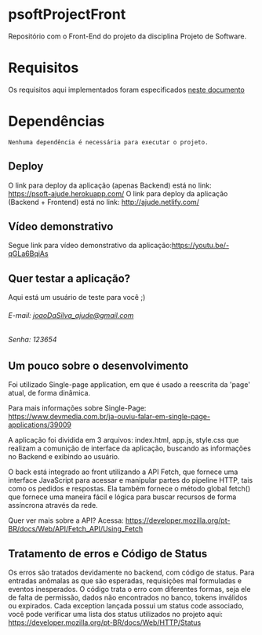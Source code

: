 # psoftProjectFront
Repositório com o Front-End do projeto da disciplina Projeto de Software.

# Requisitos

Os requisitos aqui implementados foram especificados [neste documento](https://docs.google.com/document/d/1h5WhnOhvyRmIbj_obhWK5XmoJgK35lVWPM2UwwMOT_Y/preview)

# Dependências
```
Nenhuma dependência é necessária para executar o projeto.
```

## Deploy
O link para deploy da aplicação (apenas Backend) está no link: https://psoft-ajude.herokuapp.com/
O link para deploy da aplicação (Backend + Frontend) está no link: http://ajude.netlify.com/

## Vídeo demonstrativo
Segue link para vídeo demonstrativo da aplicação:https://youtu.be/-qGLa6BqiAs

## Quer testar a aplicação?
Aqui está um usuário de teste para você ;)
###### E-mail: joaoDaSilva_ajude@gmail.com
###### Senha: 123654

## Um pouco sobre o desenvolvimento

Foi utilizado Single-page application, em que é usado a reescrita da 'page' atual, de forma dinâmica.

Para mais informações sobre Single-Page: https://www.devmedia.com.br/ja-ouviu-falar-em-single-page-applications/39009

A aplicação foi dividida em 3 arquivos: index.html, app.js, style.css que realizam a comunição de interface da aplicação, buscando as informações no Backend e exibindo ao usuário. 

O back está integrado ao front utilizando a API Fetch, que fornece uma interface JavaScript para acessar e manipular partes do pipeline HTTP, tais como os pedidos e respostas. Ela também fornece o método global fetch() que fornece uma maneira fácil e lógica para buscar recursos de forma assíncrona através da rede.

Quer ver mais sobre a API? Acessa: https://developer.mozilla.org/pt-BR/docs/Web/API/Fetch_API/Using_Fetch

## Tratamento de erros e Código de Status

Os erros são tratados devidamente no backend, com código de status.
Para entradas anômalas as que são esperadas, requisições mal formuladas e eventos inesperados. O código trata o erro com diferentes formas, seja ele de falta de permissão, dados não encontrados no banco, tokens inválidos ou expirados. Cada exception lançada possui um status code associado, você pode verificar uma lista dos status utilizados no projeto aqui: https://developer.mozilla.org/pt-BR/docs/Web/HTTP/Status
